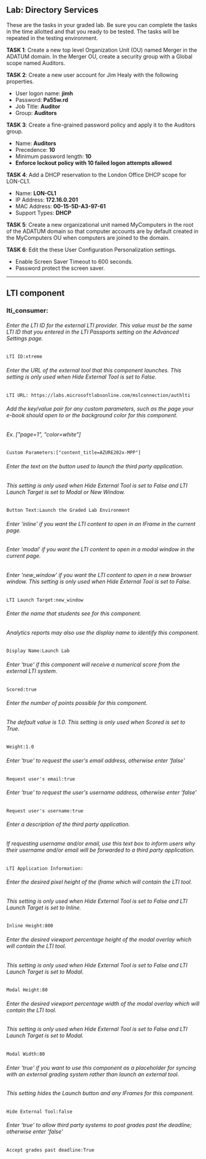 ## Lab: Directory Services

These are the tasks in your graded lab. Be sure you can complete the tasks in the time allotted and that you ready to be tested. The tasks will be repeated in the testing environment.

**TASK 1**: Create a new top level Organization Unit (OU) named Merger in the <g>ADATUM</g> domain. In the Merger OU, create a security group with a Global scope named Auditors.

**TASK 2**: Create a new user account for Jim Healy with the following properties.

*    User logon name: **<g>jimh</g>**
*   Password: **Pa55w.rd**
*   Job Title: **Auditor**
*   Group: **Auditors**

**TASK 3**: Create a fine-grained password policy and apply it to the Auditors group.

*    Name: **Auditors**
*   Precedence: **10**
*   Minimum password length: **10**
*   **Enforce lockout policy with 10 failed logon attempts allowed**

**TASK 4**: Add a DHCP reservation to the London Office DHCP scope for LON-CL1.

*   Name: **LON-CL1**
*   IP Address: **172.16.0.201**
*   MAC Address: **00-15-5D-A3-97-61**
*   Support Types: **DHCP**

**TASK 5**: Create a new organizational unit named MyComputers in the root of the <g>ADATUM</g> domain so that computer accounts are by default created in the MyComputers OU when computers are joined to the domain.

**TASK 6**: Edit the <g>these User Configuration</g> Personalization settings.

*   Enable Screen Saver Timeout to 600 seconds.
*   Password protect the screen saver.



---
## LTI component
### lti_consumer:

###### Enter the LTI ID for the external LTI provider. This value must be the same LTI ID that you entered in the LTI Passports setting on the Advanced Settings page. 
```
LTI ID:xtreme
```

###### Enter the URL of the external tool that this component launches. This setting is only used when Hide External Tool is set to False.
```
LTI URL: https://labs.microsoftlabsonline.com/mslconnection/authlti 
```
###### Add the key/value pair for any custom parameters, such as the page your e-book should open to or the background color for this component.
######  Ex. ["page=1", "color=white"]
```
Custom Parameters:["content_title=AZURE202x-MPP"]
```

###### Enter the text on the button used to launch the third party application. 
###### This setting is only used when Hide External Tool is set to False and LTI Launch Target is set to Modal or New Window. 
```
Button Text:Launch the Graded Lab Environment
```

###### Enter 'inline' if you want the LTI content to open in an IFrame in the current page. 
###### Enter 'modal' if you want the LTI content to open in a modal window in the current page. 
###### Enter 'new_window' if you want the LTI content to open in a new browser window. This setting is only used when Hide External Tool is set to False. 

```
LTI Launch Target:new_window 
```

###### Enter the name that students see for this component. 
###### Analytics reports may also use the display name to identify this component.
```
Display Name:Launch Lab 
```

###### Enter 'true' if this component will receive a numerical score from the external LTI system. 
```
Scored:true 
```
###### Enter the number of points possible for this component.
###### The default value is 1.0. This setting is only used when Scored is set to True. 
```
Weight:1.0 
```
###### Enter 'true' to request the user's email address, otherwise enter 'false'
```
Request user's email:true 
```
###### Enter 'true' to request the user's username address, otherwise enter 'false'
```
Request user's username:true 
```
###### Enter a description of the third party application. 
###### If requesting username and/or email, use this text box to inform users why their username and/or email will be forwarded to a third party application.
```
LTI Application Information:
```
###### Enter the desired pixel height of the iframe which will contain the LTI tool. 
###### This setting is only used when Hide External Tool is set to False and LTI Launch Target is set to Inline.
```
Inline Height:800
```
###### Enter the desired viewport percentage height of the modal overlay which will contain the LTI tool. 
###### This setting is only used when Hide External Tool is set to False and LTI Launch Target is set to Modal. 
```
Modal Height:80
```
###### Enter the desired viewport percentage width of the modal overlay which will contain the LTI tool. 
###### This setting is only used when Hide External Tool is set to False and LTI Launch Target is set to Modal. 
```
Modal Width:80
```
###### Enter 'true' if you want to use this component as a placeholder for syncing with an external grading system rather than launch an external tool.
###### This setting hides the Launch button and any IFrames for this component. 
```
Hide External Tool:false
```
###### Enter 'true' to allow third party systems to post grades past the deadline; otherwise enter 'false'
```
Accept grades past deadline:True
```
